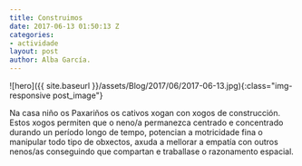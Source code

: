 ```yaml
---
title: Construimos
date: 2017-06-13 01:50:13 Z
categories:
- actividade
layout: post
author: Alba García.
---
```


![hero]({{ site.baseurl }}/assets/Blog/2017/06/2017-06-13.jpg){:class="img-responsive post_image"}
<br>

Na casa niño os Paxariños os cativos xogan con xogos de construcción. Estos xogos permiten que o neno/a permanezca centrado e concentrado durando un período longo de tempo, potencian a motricidade fina o manipular todo tipo de obxectos, axuda a mellorar a empatía con outros nenos/as conseguindo que compartan e traballase o razonamento espacial.